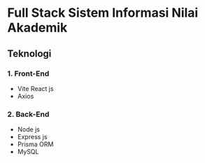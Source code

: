 # Full Stack Sistem Informasi Nilai Akademik

## Teknologi

### 1. Front-End

- Vite React js
- Axios

### 2. Back-End

- Node js
- Express js
- Prisma ORM
- MySQL
